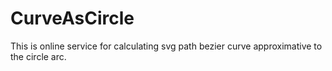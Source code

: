 # CurveAsCircle
This is online service for calculating svg path bezier curve approximative to the circle arc.
